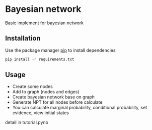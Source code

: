 # Bayesian network

Basic implement for bayesian network

## Installation

Use the package manager [pip](https://pip.pypa.io/en/stable/) to install dependencies.

```bash
pip install -r requirements.txt
```

## Usage

 * Create some nodes 
 * Add to graph (nodes and edges)
 * Create bayesian network base on graph
  * Generate NPT for all nodes before calculate
  * You can calculate marginal probability, conditional probability, set evidence, view initial states
  
  detail in tutorial.pynb

